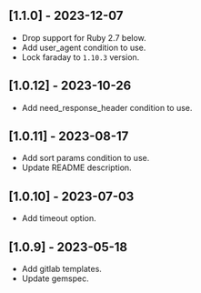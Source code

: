 ## [1.1.0] - 2023-12-07
- Drop support for Ruby 2.7 below.
- Add user_agent condition to use.
- Lock faraday to `1.10.3` version.

## [1.0.12] - 2023-10-26
- Add need_response_header condition to use.

## [1.0.11] - 2023-08-17
- Add sort params condition to use.
- Update README description.

## [1.0.10] - 2023-07-03
- Add timeout option.

## [1.0.9] - 2023-05-18
- Add gitlab templates.
- Update gemspec.
